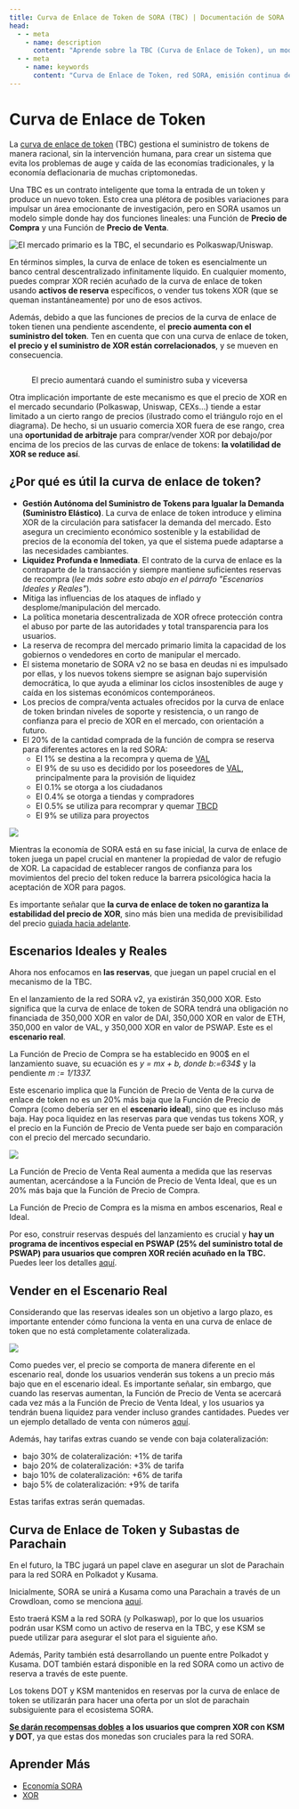 ```yaml
---
title: Curva de Enlace de Token de SORA (TBC) | Documentación de SORA
head:
  - - meta
    - name: description
      content: "Aprende sobre la TBC (Curva de Enlace de Token), un modelo de token único en la red SORA. Descubre las características, mecánicas y beneficios de la TBC, incluida su emisión continua de tokens y mecanismo de curva de enlace. Explora cómo la TBC fomenta la liquidez, estabilidad y participación comunitaria dentro del ecosistema SORA."
  - - meta
    - name: keywords
      content: "Curva de Enlace de Token, red SORA, emisión continua de tokens, mecanismo de curva de enlace, liquidez, estabilidad, participación comunitaria"
---
```


# Curva de Enlace de Token

La [curva de enlace de token](https://medium.com/coinmonks/token-bonding-curves-explained-7a9332198e0e) (TBC) gestiona el suministro de tokens de manera racional, sin la intervención humana, para crear un sistema que evita los problemas de auge y caída de las economías tradicionales, y la economía deflacionaria de muchas criptomonedas.

Una TBC es un contrato inteligente que toma la entrada de un token y produce un nuevo token. Esto crea una plétora de posibles variaciones para impulsar un área emocionante de investigación, pero en SORA usamos un modelo simple donde hay dos funciones lineales: una Función de **Precio de Compra** y una Función de **Precio de Venta**.

![El mercado primario es la TBC, el secundario es Polkaswap/Uniswap.](<../.gitbook/assets/tbc(2).png>)

En términos simples, la curva de enlace de token es esencialmente un banco central descentralizado infinitamente líquido. En cualquier momento, puedes comprar XOR recién acuñado de la curva de enlace de token usando **activos de reserva** específicos, o vender tus tokens XOR (que se queman instantáneamente) por uno de esos activos.

Además, debido a que las funciones de precios de la curva de enlace de token tienen una pendiente ascendente, el **precio aumenta con el suministro del token**. Ten en cuenta que con una curva de enlace de token, **el precio y el suministro de XOR están correlacionados**, y se mueven en consecuencia.

<figure><img src="../.gitbook/assets/xor-supply-correct.png" alt=""><figcaption><p>El precio aumentará cuando el suministro suba y viceversa</p></figcaption></figure>

Otra implicación importante de este mecanismo es que el precio de XOR en el mercado secundario (Polkaswap, Uniswap, CEXs...) tiende a estar limitado a un cierto rango de precios (ilustrado como el triángulo rojo en el diagrama). De hecho, si un usuario comercia XOR fuera de ese rango, crea una **oportunidad de arbitraje** para comprar/vender XOR por debajo/por encima de los precios de las curvas de enlace de tokens: **la volatilidad de XOR se reduce así**.

## ¿Por qué es útil la curva de enlace de token?

- **Gestión Autónoma del Suministro de Tokens para Igualar la Demanda (Suministro Elástico)**. La curva de enlace de token introduce y elimina XOR de la circulación para satisfacer la demanda del mercado. Esto asegura un crecimiento económico sostenible y la estabilidad de precios de la economía del token, ya que el sistema puede adaptarse a las necesidades cambiantes.
- **Liquidez Profunda e Inmediata**. El contrato de la curva de enlace es la contraparte de la transacción y siempre mantiene suficientes reservas de recompra (_lee más sobre esto abajo en el párrafo "Escenarios Ideales y Reales"_).
- Mitiga las influencias de los ataques de inflado y desplome/manipulación del mercado.
- La política monetaria descentralizada de XOR ofrece protección contra el abuso por parte de las autoridades y total transparencia para los usuarios.
- La reserva de recompra del mercado primario limita la capacidad de los gobiernos o vendedores en corto de manipular el mercado.
- El sistema monetario de SORA v2 no se basa en deudas ni es impulsado por ellas, y los nuevos tokens siempre se asignan bajo supervisión democrática, lo que ayuda a eliminar los ciclos insostenibles de auge y caída en los sistemas económicos contemporáneos.
- Los precios de compra/venta actuales ofrecidos por la curva de enlace de token brindan niveles de soporte y resistencia, o un rango de confianza para el precio de XOR en el mercado, con orientación a futuro.
- El 20% de la cantidad comprada de la función de compra se reserva para diferentes actores en la red SORA:
  - El 1% se destina a la recompra y quema de [VAL](./val)
  - El 9% de su uso es decidido por los poseedores de [VAL](./val), principalmente para la provisión de liquidez
  - El 0.1% se otorga a los ciudadanos
  - El 0.4% se otorga a tiendas y compradores
  - El 0.5% se utiliza para recomprar y quemar [TBCD](./tbcd)
  - El 9% se utiliza para proyectos

![](../.gitbook/assets/margin-tbc.png)

Mientras la economía de SORA está en su fase inicial, la curva de enlace de token juega un papel crucial en mantener la propiedad de valor de refugio de XOR. La capacidad de establecer rangos de confianza para los movimientos del precio del token reduce la barrera psicológica hacia la aceptación de XOR para pagos.

Es importante señalar que **la curva de enlace de token no garantiza la estabilidad del precio de XOR**, sino más bien una medida de previsibilidad del precio [guiada hacia adelante](https://www.ecb.europa.eu/explainers/tell-me/html/what-is-forward_guidance.en.html).

## Escenarios Ideales y Reales

Ahora nos enfocamos en **las reservas**, que juegan un papel crucial en el mecanismo de la TBC.

En el lanzamiento de la red SORA v2, ya existirán 350,000 XOR. Esto significa que la curva de enlace de token de SORA tendrá una obligación no financiada de 350,000 XOR en valor de DAI, 350,000 XOR en valor de ETH, 350,000 en valor de VAL, y 350,000 XOR en valor de PSWAP. Este es el **escenario real**.

La Función de Precio de Compra se ha establecido en 900$ en el lanzamiento suave, su ecuación es _y = mx + b, donde b:=634$_ y la pendiente _m := 1/1337._

Este escenario implica que la Función de Precio de Venta de la curva de enlace de token no es un 20% más baja que la Función de Precio de Compra (como debería ser en el **escenario ideal**), sino que es incluso más baja. Hay poca liquidez en las reservas para que vendas tus tokens XOR, y el precio en la Función de Precio de Venta puede ser bajo en comparación con el precio del mercado secundario.

![](<../.gitbook/assets/tbc(1).png>)

La Función de Precio de Venta Real aumenta a medida que las reservas aumentan, acercándose a la Función de Precio de Venta Ideal, que es un 20% más baja que la Función de Precio de Compra.

La Función de Precio de Compra es la misma en ambos escenarios, Real e Ideal.

Por eso, construir reservas después del lanzamiento es crucial y **hay un programa de incentivos especial en PSWAP (25% del suministro total de PSWAP) para usuarios que compren XOR recién acuñado en la TBC.** Puedes leer los detalles [aquí](https://medium.com/polkaswap/pswap-rewards-part-2-the-sora-token-bonding-curve-70fab4c3f1b8).

## Vender en el Escenario Real

Considerando que las reservas ideales son un objetivo a largo plazo, es importante entender cómo funciona la venta en una curva de enlace de token que no está completamente colateralizada.

![](../.gitbook/assets/tbc.png)

Como puedes ver, el precio se comporta de manera diferente en el escenario real, donde los usuarios venderán sus tokens a un precio más bajo que en el escenario ideal. Es importante señalar, sin embargo, que cuando las reservas aumentan, la Función de Precio de Venta se acercará cada vez más a la Función de Precio de Venta Ideal, y los usuarios ya tendrán buena liquidez para vender incluso grandes cantidades. Puedes ver un ejemplo detallado de venta con números [aquí](https://medium.com/polkaswap/pswap-rewards-part-2-the-sora-token-bonding-curve-70fab4c3f1b8).

Además, hay tarifas extras cuando se vende con baja colateralización:

- bajo 30% de colateralización: +1% de tarifa
- bajo 20% de colateralización: +3% de tarifa
- bajo 10% de colateralización: +6% de tarifa
- bajo 5% de colateralización: +9% de tarifa

Estas tarifas extras serán quemadas.

## Curva de Enlace de Token y Subastas de Parachain

En el futuro, la TBC jugará un papel clave en asegurar un slot de Parachain para la red SORA en Polkadot y Kusama.

Inicialmente, SORA se unirá a Kusama como una Parachain a través de un Crowdloan, como se menciona [aquí](https://medium.com/sora-xor/the-sora-network-kusama-parachain-auction-5a6fe3a5f35f?source=user_profile---------0-------------------------------).

Esto traerá KSM a la red SORA (y Polkaswap), por lo que los usuarios podrán usar KSM como un activo de reserva en la TBC, y ese KSM se puede utilizar para asegurar el slot para el siguiente año.

Además, Parity también está desarrollando un puente entre Polkadot y Kusama. DOT también estará disponible en la red SORA como un activo de reserva a través de este puente.

Los tokens DOT y KSM mantenidos en reservas por la curva de enlace de token se utilizarán para hacer una oferta por un slot de parachain subsiguiente para el ecosistema SORA.

[**Se darán recompensas dobles**](https://medium.com/polkaswap/pswap-rewards-part-2-the-sora-token-bonding-curve-70fab4c3f1b8) **a los usuarios que compren XOR con KSM y DOT**, ya que estas dos monedas son cruciales para la red SORA.

## Aprender Más

- [Economía SORA](/sora-economy.md)
- [XOR](/xor.md)
